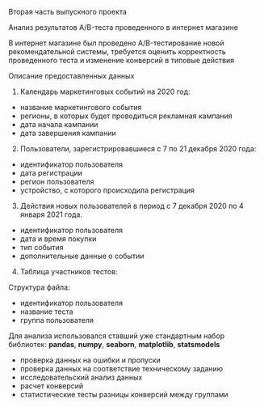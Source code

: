 Вторая часть выпускного проекта

Анализ результатов A/B-теста проведенного в интернет магазине

В интернет магазине был проведено A/B-тестирование новой рекомендательной системы, требуется оценить корректность проведенного теста и изменение конверсий в типовые действия

Описание предоставленных данных

1. Календарь маркетинговых событий на 2020 год:

+ название маркетингового события
+ регионы, в которых будет проводиться рекламная кампания
+ дата начала кампании
+ дата завершения кампании

2. Пользователи, зарегистрировавшиеся с 7 по 21 декабря 2020 года:

+ идентификатор пользователя
+ дата регистрации
+ регион пользователя
+ устройство, с которого происходила регистрация

3. Действия новых пользователей в период с 7 декабря 2020 по 4 января 2021 года.

+ идентификатор пользователя
+ дата и время покупки
+ тип события
+ дополнительные данные о событии

4. Таблица участников тестов:

Структура файла:

+ идентификатор пользователя
+ название теста
+ группа пользователя

Для анализа использовался ставший уже стандартным набор библиотек: **pandas**, **numpy**, **seaborn**, **matplotlib**, **statsmodels**
+ проверка данных на ошибки и пропуски
+ проверка данных на соответствие техническому заданию
+ исследовательский анализ данных
+ расчет конверсий
+ статистические тесты разницы конверсий между группами